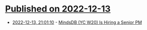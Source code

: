 # [Published on 2022-12-13](index.md)

* [2022-12-13, 21:01:10](https://news.ycombinator.com/item?id=33975716) - [MindsDB (YC W20) Is Hiring a Senior PM](https://jobs.lever.co/mindsdb/5ef21d35-8386-4b1c-941d-77aed16b2c18)
